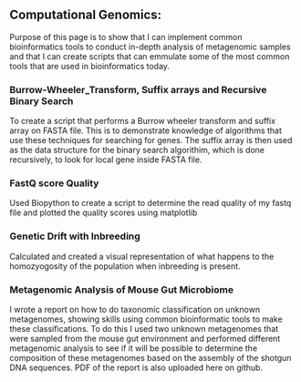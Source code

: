 ## Computational Genomics:

Purpose of this page is to show that I can implement common bioinformatics tools to conduct in-depth analysis of metagenomic samples and that I can create scripts that can emmulate some of the most common tools that are used in bioinformatics today. 

### Burrow-Wheeler_Transform, Suffix arrays and Recursive Binary Search

To create a script that performs a Burrow wheeler transform and suffix array on FASTA file. This is to demonstrate knowledge of algorithms that use these techniques for searching for genes. The suffix array is then used as the data structure for the binary search algorithim, which is done recursively, to look for local gene inside FASTA file. 

### FastQ score Quality

Used Biopython to create a script to determine the read quality of my fastq file and plotted the quality scores using matplotlib

### Genetic Drift with Inbreeding

Calculated and created a visual representation of what happens to the homozyogosity of the population when inbreeding is present. 

### Metagenomic Analysis of Mouse Gut Microbiome

I wrote a report on how to do taxonomic classification on unknown metagenomes, showing skills using common bioinformatic tools to make these classifications. To do this I used two unknown metagenomes that were sampled from the mouse gut environment and performed different metagenomic analysis to see if it will be possible to determine the composition of these metagenomes based on the assembly of the shotgun DNA sequences. PDF of the report is also uploaded here on github. 
